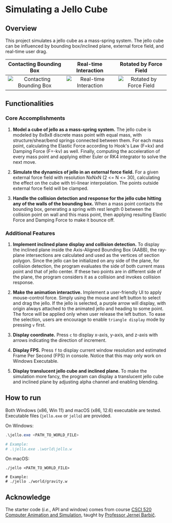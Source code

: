 # Simulating a Jello Cube

## Overview

This project simulates a jello cube as a mass-spring system. The jello cube can be influenced by bounding box/inclined plane, external force field, and real-time user drag. 

   |       Contacting Bounding Box                  |              Real-time Interaction               |           Rotated by Force Field            |
   :-----------------------------------------------:|:------------------------------------------------:|:-------------------------------------------:|
   ![Contacting Bounding Box](/docs/moveLeft.png)   | ![Real-time Interaction](/docs/userDragLong.png) | ![Rotated by Force Field](/docs/rotate.png) |


## Functionalities

### Core Accomplishments

1. **Model a cube of jello as a mass-spring system.**
The jello cube is modeled by 8x8x8 discrete mass point with equal mass, with structure/shear/bend springs connected between them.
For each mass point, calculating the Elastic Force according to Hook's Law (F=kx) and Damping Force (F=-kv) as well.
Finally, computing the acceleration of every mass point and applying either Euler or RK4 integrator to solve the next move.

2. **Simulate the dynamics of jello in an external force field.**
For a given external force field with resolution NxNxN (2 <= N <= 30), calculating the effect on the cube with tri-linear interpolation.
The points outside external force field will be clamped.

3. **Handle the collision detection and response for the jello cube hitting any of the walls of the bounding box.**
When a mass point contacts the bounding box, generating a spring with rest length 0 between the collision point on wall and this mass point, then applying resulting Elastic Force and Damping Force to make it bounce off.

### Additional Features

1. **Implement inclined plane display and collision detection.**
To display the inclined plane inside the Axis-Aligned Bounding Box (AABB), the ray-plane intersections are calculated and used as the vertices of section polygon.
Since the jello can be initialized on any side of the plane, for collision detection, the program evaluates the side of both current mass point and that of jello center.
If these two points are in different side of the plane, the program considers it as a collision and invokes collision response.

2. **Make the animation interactive.**
Implement a user-friendly UI to apply mouse-control force.
Simply using the mouse and left button to select and drag the jello.
If the jello is selected, a purple arrow will display, with origin always attached to the animated jello and heading to some point.
The force will be applied only when user release the left button.
To ease the selection, users are encourage to enable `triangle display` mode by pressing `v` first.

3. **Display coordinate.**
Press `c` to display x-axis, y-axis, and z-axis with arrows indicating the direction of increment.

4. **Display FPS.**
Press `f` to display current window resolution and estimated Frame Per Second (FPS) in console.
Notice that this may only work on Windows Executable.

5. **Display translucent jello cube and inclined plane.**
To make the simulation more fancy, the program can display a translucent jello cube and inclined plane by adjusting alpha channel and enabling blending.

## How to run

Both Windows (x86, Win 11) and macOS (x86, 12.6) executable are tested. Executable files (`jello.exe` or `jello`) are provided.

On Windows:
```powershell
.\jello.exe <PATH_TO_WORLD_FILE>

# Example: 
# .\jello.exe .\world\jello.w
```

On macOS:
```shell
./jello <PATH_TO_WORLD_FILE>

# Example:
# ./jello ./world/gravity.w
```

## Acknowledge

The starter code (_i.e._, API and window) comes from course [CSCI 520 Computer Animation and Simulation](https://viterbi-web.usc.edu/~jbarbic/cs520-s23/), taught by [Professor Jernej Barbič](http://viterbi-web.usc.edu/~jbarbic/).